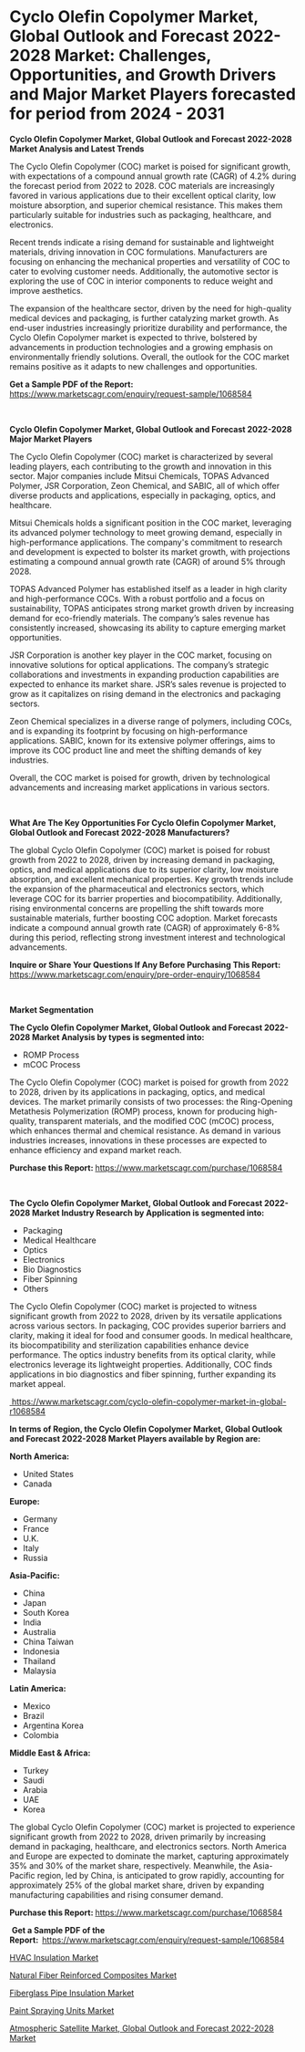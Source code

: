 <p><h1>Cyclo Olefin Copolymer Market, Global Outlook and Forecast 2022-2028 Market: Challenges, Opportunities, and Growth Drivers and Major Market Players forecasted for period from 2024 - 2031</h1></p><p><strong>Cyclo Olefin Copolymer Market, Global Outlook and Forecast 2022-2028 Market Analysis and Latest Trends</strong></p>
<p><p>The Cyclo Olefin Copolymer (COC) market is poised for significant growth, with expectations of a compound annual growth rate (CAGR) of 4.2% during the forecast period from 2022 to 2028. COC materials are increasingly favored in various applications due to their excellent optical clarity, low moisture absorption, and superior chemical resistance. This makes them particularly suitable for industries such as packaging, healthcare, and electronics.</p><p>Recent trends indicate a rising demand for sustainable and lightweight materials, driving innovation in COC formulations. Manufacturers are focusing on enhancing the mechanical properties and versatility of COC to cater to evolving customer needs. Additionally, the automotive sector is exploring the use of COC in interior components to reduce weight and improve aesthetics.</p><p>The expansion of the healthcare sector, driven by the need for high-quality medical devices and packaging, is further catalyzing market growth. As end-user industries increasingly prioritize durability and performance, the Cyclo Olefin Copolymer market is expected to thrive, bolstered by advancements in production technologies and a growing emphasis on environmentally friendly solutions. Overall, the outlook for the COC market remains positive as it adapts to new challenges and opportunities.</p></p>
<p><strong>Get a Sample PDF of the Report:&nbsp;</strong> <a href="https://www.marketscagr.com/enquiry/request-sample/1068584">https://www.marketscagr.com/enquiry/request-sample/1068584</a></p>
<p>&nbsp;</p>
<p><strong>Cyclo Olefin Copolymer Market, Global Outlook and Forecast 2022-2028 Major Market Players</strong></p>
<p><p>The Cyclo Olefin Copolymer (COC) market is characterized by several leading players, each contributing to the growth and innovation in this sector. Major companies include Mitsui Chemicals, TOPAS Advanced Polymer, JSR Corporation, Zeon Chemical, and SABIC, all of which offer diverse products and applications, especially in packaging, optics, and healthcare.</p><p>Mitsui Chemicals holds a significant position in the COC market, leveraging its advanced polymer technology to meet growing demand, especially in high-performance applications. The company's commitment to research and development is expected to bolster its market growth, with projections estimating a compound annual growth rate (CAGR) of around 5% through 2028.</p><p>TOPAS Advanced Polymer has established itself as a leader in high clarity and high-performance COCs. With a robust portfolio and a focus on sustainability, TOPAS anticipates strong market growth driven by increasing demand for eco-friendly materials. The company’s sales revenue has consistently increased, showcasing its ability to capture emerging market opportunities.</p><p>JSR Corporation is another key player in the COC market, focusing on innovative solutions for optical applications. The company’s strategic collaborations and investments in expanding production capabilities are expected to enhance its market share. JSR’s sales revenue is projected to grow as it capitalizes on rising demand in the electronics and packaging sectors.</p><p>Zeon Chemical specializes in a diverse range of polymers, including COCs, and is expanding its footprint by focusing on high-performance applications. SABIC, known for its extensive polymer offerings, aims to improve its COC product line and meet the shifting demands of key industries.</p><p>Overall, the COC market is poised for growth, driven by technological advancements and increasing market applications in various sectors.</p></p>
<p>&nbsp;</p>
<p><strong>What Are The Key Opportunities For Cyclo Olefin Copolymer Market, Global Outlook and Forecast 2022-2028 Manufacturers?</strong></p>
<p><p>The global Cyclo Olefin Copolymer (COC) market is poised for robust growth from 2022 to 2028, driven by increasing demand in packaging, optics, and medical applications due to its superior clarity, low moisture absorption, and excellent mechanical properties. Key growth trends include the expansion of the pharmaceutical and electronics sectors, which leverage COC for its barrier properties and biocompatibility. Additionally, rising environmental concerns are propelling the shift towards more sustainable materials, further boosting COC adoption. Market forecasts indicate a compound annual growth rate (CAGR) of approximately 6-8% during this period, reflecting strong investment interest and technological advancements.</p></p>
<p><strong>Inquire or Share Your Questions If Any Before Purchasing This Report:</strong> <a href="https://www.marketscagr.com/enquiry/pre-order-enquiry/1068584">https://www.marketscagr.com/enquiry/pre-order-enquiry/1068584</a></p>
<p>&nbsp;</p>
<p><strong>Market Segmentation</strong></p>
<p><strong>The Cyclo Olefin Copolymer Market, Global Outlook and Forecast 2022-2028 Market Analysis by types is segmented into:</strong></p>
<p><ul><li>ROMP Process</li><li>mCOC Process</li></ul></p>
<p><p>The Cyclo Olefin Copolymer (COC) market is poised for growth from 2022 to 2028, driven by its applications in packaging, optics, and medical devices. The market primarily consists of two processes: the Ring-Opening Metathesis Polymerization (ROMP) process, known for producing high-quality, transparent materials, and the modified COC (mCOC) process, which enhances thermal and chemical resistance. As demand in various industries increases, innovations in these processes are expected to enhance efficiency and expand market reach.</p></p>
<p><strong>Purchase this Report:&nbsp;</strong><a href="https://www.marketscagr.com/purchase/1068584">https://www.marketscagr.com/purchase/1068584</a></p>
<p>&nbsp;</p>
<p><strong>The Cyclo Olefin Copolymer Market, Global Outlook and Forecast 2022-2028 Market Industry Research by Application is segmented into:</strong></p>
<p><ul><li>Packaging</li><li>Medical Healthcare</li><li>Optics</li><li>Electronics</li><li>Bio Diagnostics</li><li>Fiber Spinning</li><li>Others</li></ul></p>
<p><p>The Cyclo Olefin Copolymer (COC) market is projected to witness significant growth from 2022 to 2028, driven by its versatile applications across various sectors. In packaging, COC provides superior barriers and clarity, making it ideal for food and consumer goods. In medical healthcare, its biocompatibility and sterilization capabilities enhance device performance. The optics industry benefits from its optical clarity, while electronics leverage its lightweight properties. Additionally, COC finds applications in bio diagnostics and fiber spinning, further expanding its market appeal.</p></p>
<p><a href="https://www.marketscagr.com/cyclo-olefin-copolymer-market-in-global-r1068584">&nbsp;https://www.marketscagr.com/cyclo-olefin-copolymer-market-in-global-r1068584</a></p>
<p><strong>In terms of Region, the Cyclo Olefin Copolymer Market, Global Outlook and Forecast 2022-2028 Market Players available by Region are:</strong></p>
<p>
    <p> <strong> North America: </strong>
        <ul>
            <li>United States</li>
            <li>Canada</li>
        </ul>
        </p> 
    <p> <strong> Europe: </strong>
        <ul>
            <li>Germany</li>
            <li>France</li>
            <li>U.K.</li>
            <li>Italy</li>
            <li>Russia</li>
        </ul>
        </p> 
    <p> <strong> Asia-Pacific: </strong>
        <ul>
            <li>China</li>
            <li>Japan</li>
            <li>South Korea</li>
            <li>India</li>
            <li>Australia</li>
            <li>China Taiwan</li>
            <li>Indonesia</li>
            <li>Thailand</li>
            <li>Malaysia</li>
        </ul>
        </p> 
    <p> <strong> Latin America: </strong>
        <ul>
            <li>Mexico</li>
            <li>Brazil</li>
            <li>Argentina Korea</li>
            <li>Colombia</li>
        </ul>
        </p> 
    <p> <strong> Middle East & Africa: </strong>
        <ul>
            <li>Turkey</li>
            <li>Saudi</li>
            <li>Arabia</li>
            <li>UAE</li>
            <li>Korea</li>
        </ul>
    </p>
    </p>
<p><p>The global Cyclo Olefin Copolymer (COC) market is projected to experience significant growth from 2022 to 2028, driven primarily by increasing demand in packaging, healthcare, and electronics sectors. North America and Europe are expected to dominate the market, capturing approximately 35% and 30% of the market share, respectively. Meanwhile, the Asia-Pacific region, led by China, is anticipated to grow rapidly, accounting for approximately 25% of the global market share, driven by expanding manufacturing capabilities and rising consumer demand.</p></p>
<p><strong>Purchase this Report: </strong><a href="https://www.marketscagr.com/purchase/1068584">https://www.marketscagr.com/purchase/1068584</a></p>
<p>&nbsp;<strong>Get a Sample PDF of the Report:&nbsp;&nbsp;</strong><a href="https://www.marketscagr.com/enquiry/request-sample/1068584">https://www.marketscagr.com/enquiry/request-sample/1068584</a></p>
<p><strong></strong></p>
<p><p><a href="https://medium.com/@cearranry14/the-market-for-hvac-insulation-market-is-examined-in-this-report-along-with-the-factors-that-are-6c94f75a7e01">HVAC Insulation Market</a></p><p><a href="https://issuu.com/reportprime-2/docs/natural-fiber-reinforced-composites_da3d07d08d999c">Natural Fiber Reinforced Composites Market</a></p><p><a href="https://issuu.com/reportprime-2/docs/fiberglass-pipe-insulation-market-s_308e06a6e0582e">Fiberglass Pipe Insulation Market</a></p><p><a href="https://www.linkedin.com/pulse/paint-spraying-units-market-evolution-global-trends-regional-mvxfc?trackingId=f9ghjTdgSQSjYXCKBydfvw%3D%3D">Paint Spraying Units Market</a></p><p><a href="https://github.com/Krish2023na/Market-Research-Report-List-6/blob/main/atmospheric-satellite-market-global-outlook-and-forecast-2022-2028-market.md">Atmospheric Satellite Market, Global Outlook and Forecast 2022-2028 Market</a></p></p>